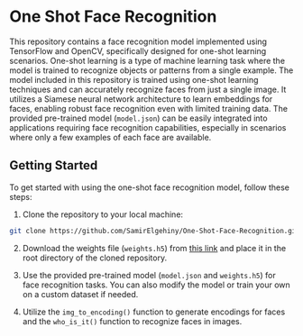 # One Shot Face Recognition

This repository contains a face recognition model implemented using TensorFlow and OpenCV, specifically designed for one-shot learning scenarios. One-shot learning is a type of machine learning task where the model is trained to recognize objects or patterns from a single example. The model included in this repository is trained using one-shot learning techniques and can accurately recognize faces from just a single image. It utilizes a Siamese neural network architecture to learn embeddings for faces, enabling robust face recognition even with limited training data. The provided pre-trained model (`model.json`) can be easily integrated into applications requiring face recognition capabilities, especially in scenarios where only a few examples of each face are available.

## Getting Started

To get started with using the one-shot face recognition model, follow these steps:

1. Clone the repository to your local machine:

```bash
git clone https://github.com/SamirElgehiny/One-Shot-Face-Recognition.git
```

2. Download the weights file (`weights.h5`) from [this link](https://drive.google.com/file/d/1Jk4BKSVeKUWQgXJbd9RT2JlRdvB7eril/view?usp=sharing) and place it in the root directory of the cloned repository.

3. Use the provided pre-trained model (`model.json` and `weights.h5`) for face recognition tasks. You can also modify the model or train your own on a custom dataset if needed.

4. Utilize the `img_to_encoding()` function to generate encodings for faces and the `who_is_it()` function to recognize faces in images.
